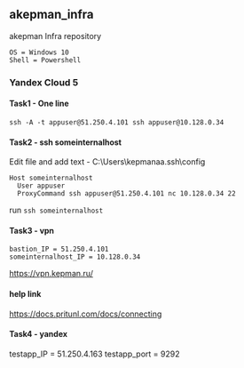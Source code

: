 ## akepman_infra
akepman Infra repository
```
OS = Windows 10
Shell = Powershell
```
### Yandex Cloud 5
#### Task1 - One line
`ssh -A -t appuser@51.250.4.101 ssh appuser@10.128.0.34`
#### Task2 - ssh someinternalhost
Edit file and add text  - C:\Users\kepmanaa\.ssh\config
```
Host someinternalhost
  User appuser
  ProxyCommand ssh appuser@51.250.4.101 nc 10.128.0.34 22
```
run
`ssh someinternalhost`

#### Task3 - vpn
```
bastion_IP = 51.250.4.101
someinternalhost_IP = 10.128.0.34
```
https://vpn.kepman.ru/

#### help link
https://docs.pritunl.com/docs/connecting

#### Task4 - yandex
testapp_IP = 51.250.4.163
testapp_port = 9292
